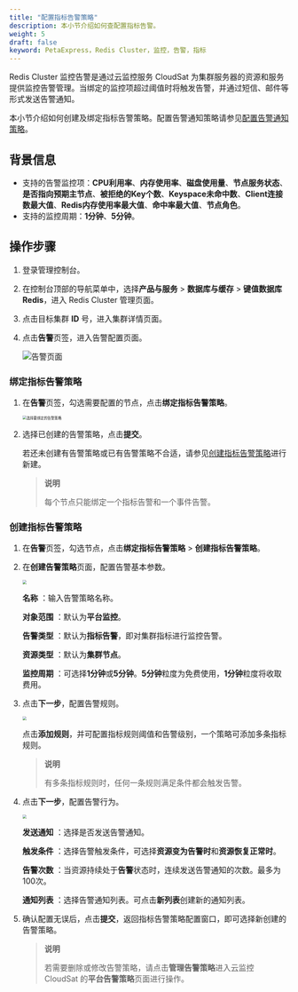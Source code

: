 ```yaml
---
title: "配置指标告警策略"
description: 本小节介绍如何查配置指标告警。 
weight: 5
draft: false
keyword: PetaExpress，Redis Cluster，监控，告警，指标
---
```


Redis Cluster 监控告警是通过云监控服务 CloudSat 为集群服务器的资源和服务提供监控告警管理。当绑定的监控项超过阈值时将触发告警，并通过短信、邮件等形式发送告警通知。

本小节介绍如何创建及绑定指标告警策略。配置告警通知策略请参见[配置告警通知策略](../cfgnotice/)。

## 背景信息

- 支持的告警监控项：**CPU利用率**、**内存使用率**、**磁盘使用量**、**节点服务状态**、**是否指向预期主节点**、**被拒绝的Key个数**、**Keyspace未命中数**、**Client连接数最大值**、**Redis内存使用率最大值**、**命中率最大值**、**节点角色**。
- 支持的监控周期：**1分钟**、**5分钟**。

## 操作步骤

1. 登录管理控制台。

2. 在控制台顶部的导航菜单中，选择**产品与服务** > **数据库与缓存** > **键值数据库 Redis**，进入 Redis Cluster 管理页面。

3. 点击目标集群 **ID** 号，进入集群详情页面。

4. 点击**告警**页签，进入告警配置页面。

   <img src="/database/redis_cluster/_images/warning.png" alt="告警页面" />

### 绑定指标告警策略

1. 在**告警**页签，勾选需要配置的节点，点击**绑定指标告警策略**。

   <img src="/database/redis_cluster/_images/select_warning_policy.png" alt="选择要绑定的告警策略" style="zoom:45%;" />

2. 选择已创建的告警策略，点击**提交**。

   若还未创建有告警策略或已有告警策略不合适，请参见[创建指标告警策略](#创建指标告警策略)进行新建。

   >**说明**
   >
   >每个节点只能绑定一个指标告警和一个事件告警。

### 创建指标告警策略

1. 在**告警**页签，勾选节点，点击**绑定指标告警策略** > **创建指标告警策略**。

2. 在**创建告警策略**页面，配置告警基本参数。

   <img src="/database/redis_cluster/_images/create_warning_policy_1.png" style="zoom:45%;" />

   **名称** ：输入告警策略名称。

   **对象范围** ：默认为**平台监控**。

   **告警类型** ：默认为**指标告警**，即对集群指标进行监控告警。

   **资源类型** ：默认为**集群节点**。

   **监控周期** ：可选择**1分钟**或**5分钟**。**5分钟**粒度为免费使用，**1分钟**粒度将收取费用。

3. 点击**下一步**，配置告警规则。

   <img src="/database/redis_cluster/_images/create_warning_policy_2.png" style="zoom:45%;" />

   点击**添加规则**，并可配置指标规则阈值和告警级别，一个策略可添加多条指标规则。

   > **说明**
   >
   > 有多条指标规则时，任何一条规则满足条件都会触发告警。

4. 点击**下一步**，配置告警行为。

   <img src="/database/redis_cluster/_images/create_warning_policy_3.png" style="zoom:45%;" />

   **发送通知** ：选择是否发送告警通知。

   **触发条件** ：选择告警触发条件，可选择**资源变为告警时**和**资源恢复正常时**。

   **告警次数** ：当资源持续处于**告警**状态时，连续发送告警通知的次数。最多为100次。

   **通知列表** ：选择告警通知列表。可点击**新列表**创建新的通知列表。

5. 确认配置无误后，点击**提交**，返回指标告警策略配置窗口，即可选择新创建的告警策略。

   > **说明**
   >
   > 若需要删除或修改告警策略，请点击**管理告警策略**进入云监控 CloudSat 的**平台告警策略**页面进行操作。
